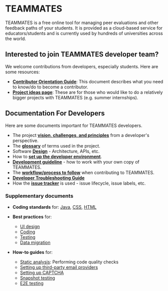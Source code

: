 # TEAMMATES

TEAMMATES is a free online tool for managing peer evaluations and other feedback paths of your students. It is provided as a cloud-based service for educators/students and is currently used by hundreds of universities across the world.

## Interested to join TEAMMATES developer team?

We welcome contributions from developers, especially students. Here are some resources:

* [**Contributor Orientation Guide**](contributing.md): This document describes what you need to know/do to become a contributor.
* [**Project ideas page**](https://github.com/TEAMMATES/teammates/wiki): These are for those who would like to do a relatively bigger projects with TEAMMATES (e.g. summer internships).

## Documentation For Developers

Here are some documents important for TEAMMATES developers.

* The project [**vision, challenges, and principles**](overview.md) from a developer's perspective.
* The [**glossary**](glossary.md) of terms used in the project.
* Software [**Design**](design.md) - Architecture, APIs, etc.
* How to [**set up the developer environment**](setting-up.md).
* [**Development guideline**](development.md) - how to work with your own copy of TEAMMATES.
* The [**workflow/process to follow**](process.md) when contributing to TEAMMATES.
* [**Developer Troubleshooting Guide**](troubleshooting-guide.md)
* How the [**issue tracker**](issues.md) is used - issue lifecycle, issue labels, etc.

### Supplementary documents

* **Coding standards** for:
  [Java](https://oss-generic.github.io/process/codingStandards/CodingStandard-Java.html),
  [CSS](https://oss-generic.github.io/process/codingStandards/CodingStandard-Css.html),
  [HTML](https://oss-generic.github.io/process/codingStandards/CodingStandard-Html.html)

* **Best practices** for:
  * [UI design](best-practices/ui-design.md)
  * [Coding](best-practices/coding.md)
  * [Testing](best-practices/testing.md)
  * [Data migration](best-practices/data-migration.md)

* **How-to guides** for:
  * [Static analysis](static-analysis.md): Performing code quality checks
  * [Setting up third-party email providers](emails.md)
  * [Setting up CAPTCHA](captcha.md)
  * [Snapshot testing](snapshot-testing.md)
  * [E2E testing](e2e-testing.md)
